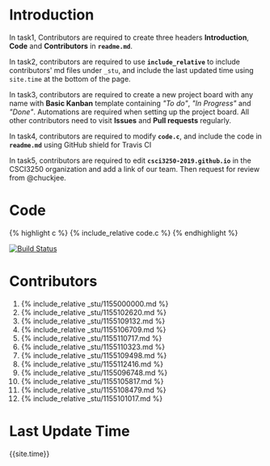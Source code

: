# Introduction
In task1, Contributors are required to create three headers **Introduction**, **Code** and **Contributors** in **`readme.md`**.

In task2, contributors are required to use **`include_relative`** to include contributors' md files under `_stu`, and include the last updated time using `site.time` at the bottom of the page.

In task3, contributors are required to create a new project board with any name with **Basic Kanban** template containing *"To do"*, *"In Progress"* and *"Done"*. Automations are required when setting up the project board. All other contributors need to visit **Issues** and **Pull requests** regularly.

In task4, contributors are required to modify **`code.c`**, and include the code in **`readme.md`** using GitHub shield for Travis CI

In task5, contributors are required to edit **`csci3250-2019.github.io`** in the CSCI3250 organization and add a link of our team. Then request for review from @chuckjee.

# Code
{% highlight c %}
{% include_relative code.c %}
{% endhighlight %}

[![Build Status](https://travis-ci.org/csci3250-2019/project-team-i.svg?branch=master)](https://travis-ci.org/csci3250-2019/project-team-i)

# Contributors

1. {% include_relative _stu/1155000000.md %}
2. {% include_relative _stu/1155102620.md %}
3. {% include_relative _stu/1155109132.md %}
4. {% include_relative _stu/1155106709.md %}
5. {% include_relative _stu/1155110717.md %}
6. {% include_relative _stu/1155110323.md %}
7. {% include_relative _stu/1155109498.md %}
8. {% include_relative _stu/1155112416.md %}
9. {% include_relative _stu/1155096748.md %}
10. {% include_relative _stu/1155105817.md %}
10. {% include_relative _stu/1155108479.md %}
12. {% include_relative _stu/1155101017.md %}

# Last Update Time
{{site.time}}
